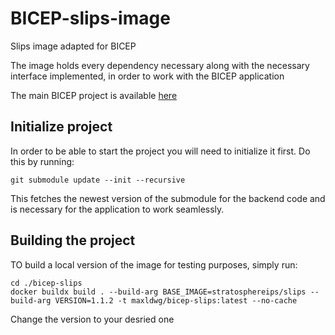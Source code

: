 # BICEP-slips-image
Slips image adapted for BICEP 


The image holds every dependency necessary along with the necessary interface implemented, in order to work with the BICEP application

The main BICEP project is available [here](https://github.com/maldwg/BICEP/tree/main)

## Initialize project

In order to be able to start the project you will need to initialize it first. Do this by running:

```
git submodule update --init --recursive
```
This fetches the newest version of the submodule for the backend code and is necessary for the application to work seamlessly.


## Building the project
TO build a local version of the image for testing purposes, simply run:
``` 
cd ./bicep-slips
docker buildx build . --build-arg BASE_IMAGE=stratosphereips/slips --build-arg VERSION=1.1.2 -t maxldwg/bicep-slips:latest --no-cache
```
Change the version to your desried one